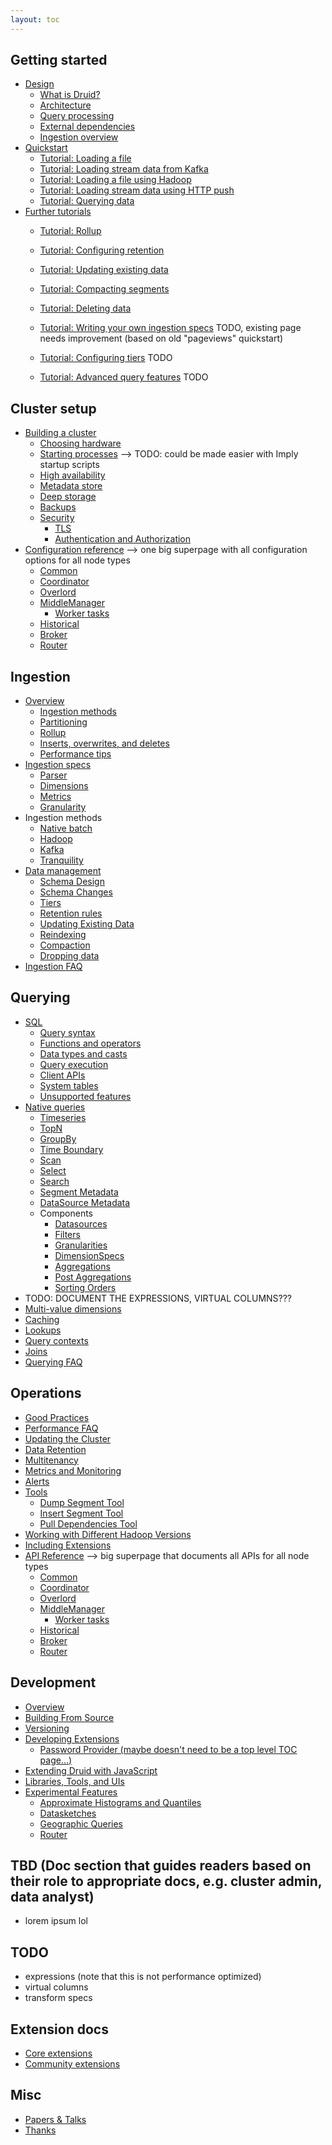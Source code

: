 ```yaml
---
layout: toc
---
```


## Getting started
  * [Design](/docs/VERSION/design/index.html)
    * [What is Druid?](/docs/VERSION/design/index.html#what-is-druid)
    * [Architecture](/docs/VERSION/design/index.html#architecture)
    * [Query processing](/docs/VERSION/design/index.html#query-processing)
    * [External dependencies](/docs/VERSION/design/index.html#external-dependencies)
    * [Ingestion overview](/docs/VERSION/ingest/index.html)
  * [Quickstart](/docs/VERSION/tutorials/index.html)
    * [Tutorial: Loading a file](/docs/VERSION/tutorials/tutorial-batch.html)
    * [Tutorial: Loading stream data from Kafka](/docs/VERSION/tutorials/tutorial-kafka.html)
    * [Tutorial: Loading a file using Hadoop](/docs/VERSION/tutorials/tutorial-batch-hadoop.html)
    * [Tutorial: Loading stream data using HTTP push](/docs/VERSION/tutorials/tutorial-tranquility.html)
    * [Tutorial: Querying data](/docs/VERSION/tutorials/tutorial-query.html)
  * [Further tutorials](/docs/VERSION/tutorials/advanced.html)
    * [Tutorial: Rollup](/docs/VERSION/tutorials/rollup.html)
    * [Tutorial: Configuring retention](/docs/VERSION/tutorials/tutorial-retention.html)
    * [Tutorial: Updating existing data](/docs/VERSION/tutorials/tutorial-update-data.html)
    * [Tutorial: Compacting segments](/docs/VERSION/tutorials/tutorial-compaction.html)
    * [Tutorial: Deleting data](/docs/VERSION/tutorials/tutorial-delete-data.html)
    
    * [Tutorial: Writing your own ingestion specs](/docs/VERSION/tutorials/tutorial-ingestion-spec.html) TODO, existing page needs improvement (based on old "pageviews" quickstart)
    * [Tutorial: Configuring tiers](/docs/VERSION/tutorials/tiers.html) TODO
    * [Tutorial: Advanced query features](/docs/VERSION/tutorials/queries-advanced.html) TODO

## Cluster setup
  * [Building a cluster](/docs/VERSION/setup/cluster.html)
    * [Choosing hardware](/docs/VERSION/setup/cluster.html#hardware)
    * [Starting processes](/docs/VERSION/setup/cluster.html#services) --> TODO: could be made easier with Imply startup scripts
    * [High availability](/docs/VERSION/setup/cluster.html#ha)
    * [Metadata store](/docs/VERSION/setup/metadata-store.html)
    * [Deep storage](/docs/VERSION/setup/deep-storage.html)
    * [Backups](/docs/VERSION/setup/cluster.html#backup)
    * [Security](/docs/VERSION/setup/security.html)
      * [TLS](/docs/VERSION/setup/security#tls.html)
      * [Authentication and Authorization](/docs/VERSION/setup/security.html#auth)
  * [Configuration reference](/docs/VERSION/setup/configuration.html) --> one big superpage with all configuration options for all node types
    * [Common](/docs/VERSION/setup/configuration.html#common)
    * [Coordinator](/docs/VERSION/setup/configuration.html#coordinator)
    * [Overlord](/docs/VERSION/setup/configuration.html#overlord)
    * [MiddleManager](/docs/VERSION/setup/configuration.html#middlemanager)
      * [Worker tasks](/docs/VERSION/setup/configuration.html#workers)
    * [Historical](/docs/VERSION/setup/configuration.html#historical)
    * [Broker](/docs/VERSION/setup/configuration.html#broker)
    * [Router](/docs/VERSION/setup/configuration.html#router)

## Ingestion
  * [Overview](/docs/VERSION/ingest/index.html)
    * [Ingestion methods](/docs/VERSION/ingest/index.html#ingestion-methods)
    * [Partitioning](/docs/VERSION/ingest/index.html#partitioning)
    * [Rollup](/docs/VERSION/ingest/index.html#rollup)
    * [Inserts, overwrites, and deletes](/docs/VERSION/ingest/index.html#inserts-overwrites-and-deletes)
    * [Performance tips](/docs/VERSION/ingest/index.html#performance-tips)
  * [Ingestion specs](/docs/VERSION/ingest/specs.html)
    * [Parser](/docs/VERSION/ingest/specs.html#parser)
    * [Dimensions](/docs/VERSION/ingest/specs.html#dimensions)
    * [Metrics](/docs/VERSION/ingest/specs.html#metrics)
    * [Granularity](/docs/VERSION/ingest/specs.html#granularity)
  * Ingestion methods
    * [Native batch](/docs/VERSION/ingest/native-batch.html)
    * [Hadoop](/docs/VERSION/ingest/hadoop.html)
    * [Kafka](/docs/VERSION/ingest/kafka.html)
    * [Tranquility](/docs/VERSION/ingest/tranquility.html)
  * [Data management](/docs/VERSION/ingest/manage.html)
    * [Schema Design](/docs/VERSION/ingestion/schema-design.html)
    * [Schema Changes](/docs/VERSION/ingestion/schema-changes.html)
    * [Tiers](/docs/VERSION/ingest/manage.html#tiers)
    * [Retention rules](/docs/VERSION/ingest/manage.html#rules)
    * [Updating Existing Data](/docs/VERSION/ingestion/update-existing-data.html)
    * [Reindexing](/docs/VERSION/ingest/manage.html#reindex)
    * [Compaction](/docs/VERSION/ingest/manage.html#compact)
    * [Dropping data](/docs/VERSION/ingest/manage.html#drop)
  * [Ingestion FAQ](/docs/VERSION/ingest/faq.html)

## Querying
  * [SQL](/docs/VERSION/querying/sql.html)
    * [Query syntax](/docs/VERSION/querying/sql.html#query-syntax)
    * [Functions and operators](/docs/VERSION/querying/sql.html#functions-and-operators)
    * [Data types and casts](/docs/VERSION/querying/sql.html#data-types-and-casts)
    * [Query execution](/docs/VERSION/querying/sql.html#query-execution)
    * [Client APIs](/docs/VERSION/querying/sql.html#client-apis)
    * [System tables](/docs/VERSION/querying/sql.html#system-tables)
    * [Unsupported features](/docs/VERSION/querying/sql.html#unsupported-features)
  * [Native queries](/docs/VERSION/querying/native.html)
    * [Timeseries](/docs/VERSION/querying/timeseriesquery.html)
    * [TopN](/docs/VERSION/querying/topnquery.html)
    * [GroupBy](/docs/VERSION/querying/groupbyquery.html)
    * [Time Boundary](/docs/VERSION/querying/timeboundaryquery.html)
    * [Scan](/docs/VERSION/querying/scan-query.html)
    * [Select](/docs/VERSION/querying/select-query.html)
    * [Search](/docs/VERSION/querying/searchquery.html)
    * [Segment Metadata](/docs/VERSION/querying/segmentmetadataquery.html)
    * [DataSource Metadata](/docs/VERSION/querying/datasourcemetadataquery.html)
    * Components
      * [Datasources](/docs/VERSION/querying/datasource.html)
      * [Filters](/docs/VERSION/querying/filters.html)
      * [Granularities](/docs/VERSION/querying/granularities.html)
      * [DimensionSpecs](/docs/VERSION/querying/dimensionspecs.html)
      * [Aggregations](/docs/VERSION/querying/aggregations.html)
      * [Post Aggregations](/docs/VERSION/querying/post-aggregations.html)
      * [Sorting Orders](/docs/VERSION/querying/sorting-orders.html)
  * TODO: DOCUMENT THE EXPRESSIONS, VIRTUAL COLUMNS???
  * [Multi-value dimensions](/docs/VERSION/querying/multi-value-dimensions.html)
  * [Caching](/docs/VERSION/querying/caching.html)
  * [Lookups](/docs/VERSION/querying/lookups.html)
  * [Query contexts](/docs/VERSION/querying/query-context.html)
  * [Joins](/docs/VERSION/querying/joins.html)
  * [Querying FAQ](/docs/VERSION/querying/faq.html)

## Operations
  * [Good Practices](/docs/VERSION/operations/recommendations.html)
  * [Performance FAQ](/docs/VERSION/operations/performance-faq.html)
  * [Updating the Cluster](/docs/VERSION/operations/rolling-updates.html)
  * [Data Retention](/docs/VERSION/operations/rule-configuration.html)
  * [Multitenancy](/docs/VERSION/querying/multitenancy.html)
  * [Metrics and Monitoring](/docs/VERSION/operations/metrics.html)
  * [Alerts](/docs/VERSION/operations/alerts.html)
  * [Tools](/docs/VERSION/operations/tools.html)
    * [Dump Segment Tool](/docs/VERSION/operations/tools#dump-segment.html)
    * [Insert Segment Tool](/docs/VERSION/operations/tools#insert-segment-to-db.html)
    * [Pull Dependencies Tool](/docs/VERSION/operations/tools#pull-deps.html)
  * [Working with Different Hadoop Versions](/docs/VERSION/operations/other-hadoop.html)
  * [Including Extensions](/docs/VERSION/operations/including-extensions.html)
  * [API Reference](/docs/VERSION/operations/api.html) --> big superpage that documents all APIs for all node types
    * [Common](/docs/VERSION/setup/configuration.html#common)
    * [Coordinator](/docs/VERSION/setup/configuration.html#coordinator)
    * [Overlord](/docs/VERSION/setup/configuration.html#overlord)
    * [MiddleManager](/docs/VERSION/setup/configuration.html#middlemanager)
      * [Worker tasks](/docs/VERSION/setup/configuration.html#workers)
    * [Historical](/docs/VERSION/setup/configuration.html#historical)
    * [Broker](/docs/VERSION/setup/configuration.html#broker)
    * [Router](/docs/VERSION/setup/configuration.html#router)

## Development
  * [Overview](/docs/VERSION/development/overview.html)
  * [Building From Source](/docs/VERSION/development/build.html)
  * [Versioning](/docs/VERSION/development/versioning.html)
  * [Developing Extensions](/docs/VERSION/development/modules.html)
    * [Password Provider (maybe doesn't need to be a top level TOC page...)](/docs/VERSION/operations/password-provider.html)
  * [Extending Druid with JavaScript](/docs/VERSION/development/javascript.html)
  * [Libraries, Tools, and UIs](/docs/VERSION/development/libraries.html)
  * [Experimental Features](/docs/VERSION/development/experimental.html)
    * [Approximate Histograms and Quantiles](/docs/VERSION/development/extensions-core/approximate-histograms.html)
    * [Datasketches](/docs/VERSION/development/extensions-core/datasketches-extension.html)
    * [Geographic Queries](/docs/VERSION/development/geo.html)
    * [Router](/docs/VERSION/development/router.html)

## TBD (Doc section that guides readers based on their role to appropriate docs, e.g. cluster admin, data analyst)  
  * lorem ipsum lol

## TODO
  * expressions (note that this is not performance optimized)
  * virtual columns
  * transform specs

## Extension docs
  * [Core extensions](/docs/VERSION/development/extensions.html#core-extensions)
  * [Community extensions](/docs/VERSION/development/extensions.html#community-extensions)

## Misc
  * [Papers & Talks](/docs/VERSION/misc/papers-and-talks.html)
  * [Thanks](/thanks.html)
